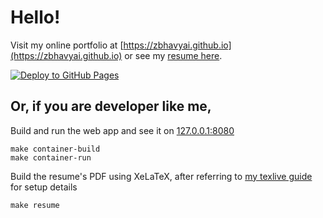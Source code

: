 # Hello!

Visit my online portfolio at [https://zbhavyai.github.io](https://zbhavyai.github.io) or see my [resume here](https://drive.google.com/file/d/10WE6XlZXNCFWb5d9cwgmPr7qyMQWUAzk/view?usp=sharing).

[![Deploy to GitHub Pages](https://github.com/zbhavyai/zbhavyai.github.io/actions/workflows/main.yml/badge.svg)](https://github.com/zbhavyai/zbhavyai.github.io/actions/workflows/main.yml)

## Or, if you are developer like me,

Build and run the web app and see it on [127.0.0.1:8080](http://127.0.0.1:8080/)

```shell
make container-build
make container-run
```

Build the resume's PDF using XeLaTeX, after referring to [my texlive guide](https://github.com/zbhavyai/containers/tree/main/texlive) for setup details

```shell
make resume
```
